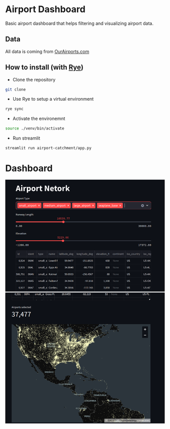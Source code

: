 # Airport Dashboard

Basic airport dashboard that helps filtering and visualizing airport data.

## Data
All data is coming from [OurAirports.com](OurAirports.com)

## How to install (with [Rye](https://rye-up.com/))

- Clone the repository

```bash
git clone 
```
- Use Rye to setup a virtual environment

```bash
rye sync
```

- Activate the environemnt 

```bash
source ./venv/bin/activate
```

- Run streamlit

```bash
streamlit run airport-catchment/app.py
```


# Dashboard

![](static/dash.png)
![](static/airport_map.png)